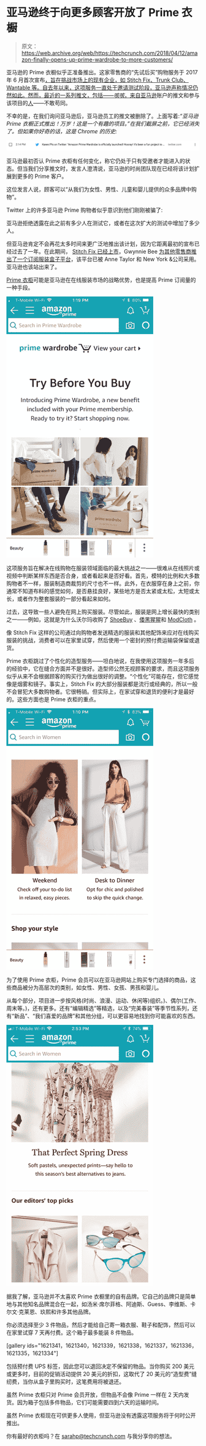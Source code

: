 # 亚马逊终于向更多顾客开放了 Prime 衣橱

> 原文：<https://web.archive.org/web/https://techcrunch.com/2018/04/12/amazon-finally-opens-up-prime-wardrobe-to-more-customers/>

亚马逊的 Prime 衣橱似乎正准备推出。这家零售商的“先试后买”购物服务于 2017 年 6 月首次宣布[，旨在挑战市场上的现有企业，如 Stitch Fix、Trunk Club、Wantable 等。自去年以来，这项服务一直处于邀请测试阶段，亚马逊声称情况仍然如此。然而，最近的一系列推文，包括——*咳咳*，来自](https://web.archive.org/web/20230406142023/https://techcrunch.com/2017/06/20/amazon-prime-wardrobe/)[亚马逊](https://web.archive.org/web/20230406142023/https://twitter.com/AmazonAtUCI/status/984137014650986496)账户的推文和参与该项目的[人](https://web.archive.org/web/20230406142023/https://twitter.com/pixalu/status/981201796075892737)——不敢苟同。

不幸的是，在我们询问亚马逊后，亚马逊员工的推文被删除了。上面写着:*“亚马逊 Prime 衣橱正式推出！万岁！这是一个有趣的项目。”在我们截屏之前，它已经消失了。但如果你好奇的话，这是 Chrome 的历史:*

![](img/60dcbfb8faccb9bd7573f29154cbb691.png)

亚马逊最初否认 Prime 衣柜有任何变化，称它仍处于只有受邀者才能进入的状态。但当我们分享推文时，发言人澄清说，亚马逊的时尚团队现在已经将该计划扩展到更多的 Prime 客户。

这位发言人说，顾客可以“从我们为女性、男性、儿童和婴儿提供的众多品牌中购物”。

Twitter 上的许多亚马逊 Prime 购物者似乎意识到他们刚刚被骗了:

亚马逊拒绝透露在此之前有多少人在测试它，或者在这次扩大的测试中增加了多少人。

但亚马逊肯定不会再花太多时间来更广泛地推出该计划，因为它距离最初的宣布已经过去了一年。在此期间， [Stitch Fix 已经上市](https://web.archive.org/web/20230406142023/https://www.cnbc.com/2017/11/17/stitch-fix-ipo-opening-trade.html)，Gwynnie Bee [为其他零售商推出了一个订阅服装盒子平台](https://web.archive.org/web/20230406142023/https://techcrunch.com/2018/03/22/gwynnie-bee-is-bringing-subscription-clothing-rental-to-traditional-retailers-with-launch-of-caastle/)，该平台已被 Anne Taylor 和 New York &公司采用。亚马逊也该站出来了。

[Prime 衣柜](https://web.archive.org/web/20230406142023/https://www.amazon.com/prime-wardrobe/b/ref=topnav_storetab_tbyb_l0?ie=UTF8&node=14807110011)可能是亚马逊在在线服装市场的战略优势，也是提高 Prime 订阅量的一种手段。

![](img/a63b19806bbb532cfe6c55a9284f6c1c.png)

这项服务旨在解决在线购物在服装领域面临的最大挑战之一——很难从在线照片或视频中判断某样东西是否合身，或者看起来是否好看。首先，模特的比例和大多数购物者不一样，服装制造商裁剪的尺寸也不一样。此外，在衣服穿在身上之前，你通常不知道布料的感觉如何，是否悬挂良好，某些地方是否太紧或太松，太短或太长，或者作为整套服装的一部分看起来如何。

过去，这导致一些人避免在网上购买服装。尽管如此，服装是网上增长最快的类别之一——例如，这就是为什么沃尔玛收购了 [ShoeBuy](https://web.archive.org/web/20230406142023/http://news.walmart.com/2017/01/05/jet-announces-the-acquisition-of-shoebuy-a-leading-online-footwear-retailer) 、[倭黑猩猩](https://web.archive.org/web/20230406142023/https://techcrunch.com/2017/06/16/walmart-to-buy-bonobos-for-310m-in-its-bigger-push-into-fashion-retail/)和 [ModCloth](https://web.archive.org/web/20230406142023/https://techcrunch.com/2017/03/17/confirmed-walmart-jet-modcloth/) 。

像 Stitch Fix 这样的公司通过向购物者发送精选的服装和其他配饰来应对在线购买服装的挑战，消费者可以在家里试穿，然后使用一个密封的预付费运输袋保留或退货。

Prime 衣柜跳过了个性化的造型服务——坦白地说，在我使用这项服务一年多后的经验中，它在缝合方面并不是很好。造型师公然无视顾客的要求，而且这项服务似乎从来不会根据顾客的购买行为做出很好的调整。“个性化”可能存在，但它感觉像是烟雾和镜子。事实上，Stitch Fix 的大部分服装都是流行或经典的，所以一般不会冒犯大多数购物者。它很畅销。但实际上，在家试穿和退货的便利才是最好的。这些方面也是 Prime 衣柜的重点。

![](img/6370b953651b45af2ae39fb9d05d7060.png)

为了使用 Prime 衣柜，Prime 会员可以在亚马逊网站上购买专门选择的商品，这些商品被分为高层次的类别，如女性、男性、女孩、男孩和婴儿。

从每个部分，项目进一步按风格(时尚、浪漫、运动、休闲等)组织。)、偶尔(工作、周末等。)，还有更多。还有“编辑精选”等精选，以及“完美春装”等季节性系列，还有“新品”、“我们喜爱的品牌”和其他分组，可以更容易地找到你可能喜欢的东西。

![](img/b4b25ad3e5c06e4f424df0521e684ccc.png)

据我了解，亚马逊并不太喜欢 Prime 衣橱里的自有品牌。它自己的品牌只是简单地与其他知名品牌混合在一起，如汤米·席尔菲格、阿迪斯、Guess、李维斯、卡尔文·克莱恩、玖熙和许多其他品牌。

你必须选择至少 3 件物品，然后才能给自己寄一箱衣服、鞋子和配饰，然后可以在家里试穿 7 天再付费。这个箱子最多能装 8 件物品。

[gallery ids="1621341，1621340，1621339，1621338，1621337，1621336，1621335，1621334"]

包括预付费 UPS 标签，因此您可以退回决定不保留的物品。当你购买 200 美元或更多时，目前的促销活动提供 20 美元的折扣，这取代了 20 美元的“造型费”缝纫费，当你从盒子里购买时，这笔费用将被退还。

虽然 Prime 衣柜只对 Prime 会员开放，但物品不会像 Prime 一样在 2 天内发货。因为箱子包括多件物品，它们可能需要四到六天的运输时间。

虽然 Prime 衣柜现在可供更多人使用，但亚马逊没有透露这项服务将于何时公开推出。

你有最好的衣柜吗？在 sarahp@techcrunch.com 与我分享你的想法。